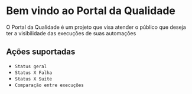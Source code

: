 # Bem vindo ao Portal da Qualidade

O Portal da Qualidade é um projeto que visa atender o público que deseja ter a visibilidade das execuções de suas automações

## Ações suportadas 

* `Status geral`
* `Status X Falha`
* `Status X Suite`
* `Comparação entre execuções`
